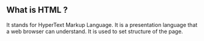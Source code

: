 ## What is HTML ?
It stands for HyperText Markup Language. It is a presentation language that a web browser can understand. It is used to set structure of the page.
